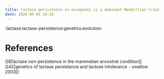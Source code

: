```yaml
---
title: lactase persistence in europeans is a dominant Mendillian trait
date: 2020-05-03 14:20
---
```


:lactase:lactase-persistence:genetics:evolution:

# References
[[8|lactase non-persistence in the mammalian ancestral condition]]
[[42|genetics of lactase persistence and lactose intolerance - swallow 2003]]

